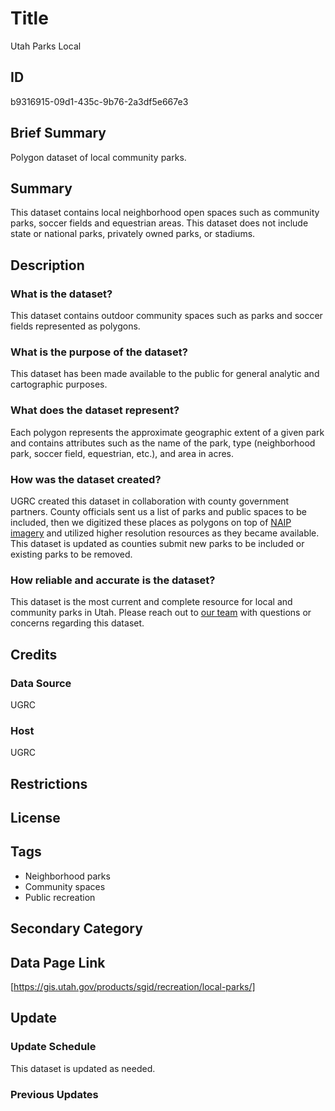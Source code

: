 # Title

Utah Parks Local

## ID

b9316915-09d1-435c-9b76-2a3df5e667e3

## Brief Summary

Polygon dataset of local community parks.

## Summary

This dataset contains local neighborhood open spaces such as community parks, soccer fields and equestrian areas. This dataset does not include state or national parks, privately owned parks, or stadiums.

## Description

### What is the dataset?

This dataset contains outdoor community spaces such as parks and soccer fields represented as polygons.

### What is the purpose of the dataset?

This dataset has been made available to the public for general analytic and cartographic purposes.

### What does the dataset represent?

Each polygon represents the approximate geographic extent of a given park and contains attributes such as the name of the park, type (neighborhood park, soccer field, equestrian, etc.), and area in acres.

### How was the dataset created?

UGRC created this dataset in collaboration with county government partners. County officials sent us a list of parks and public spaces to be included, then we digitized these places as polygons on top of [NAIP imagery](https://naip-usdaonline.hub.arcgis.com/) and utilized higher resolution resources as they became available. This dataset is updated as counties submit new parks to be included or existing parks to be removed.

### How reliable and accurate is the dataset?

This dataset is the most current and complete resource for local and community parks in Utah. Please reach out to [our team](https://gis.utah.gov/contact/) with questions or concerns regarding this dataset.

## Credits

### Data Source

UGRC

### Host

UGRC

## Restrictions

## License

## Tags

- Neighborhood parks
- Community spaces
- Public recreation

## Secondary Category

## Data Page Link

[https://gis.utah.gov/products/sgid/recreation/local-parks/]

## Update

### Update Schedule

This dataset is updated as needed.

### Previous Updates
